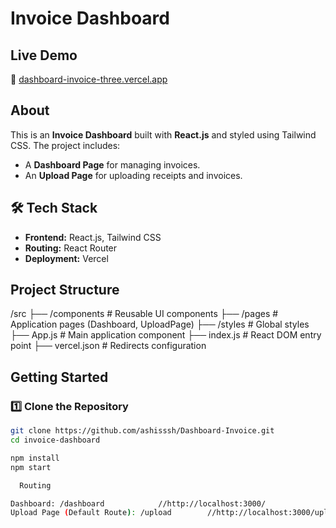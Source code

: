 # Invoice Dashboard

##  Live Demo
🔗 [dashboard-invoice-three.vercel.app](https://dashboard-invoice-three.vercel.app/)

##  About
This is an **Invoice Dashboard** built with **React.js** and styled using Tailwind CSS. The project includes:
- A **Dashboard Page** for managing invoices.
- An **Upload Page** for uploading receipts and invoices.

## 🛠️ Tech Stack
- **Frontend:** React.js, Tailwind CSS
- **Routing:** React Router
- **Deployment:** Vercel

##  Project Structure

/src ├── /components # Reusable UI components
     ├── /pages # Application pages (Dashboard, UploadPage) 
     ├── /styles # Global styles ├── App.js # Main application component ├── index.js # React DOM entry point ├── vercel.json # Redirects configuration


##  Getting Started

### 1️⃣ Clone the Repository
```sh
git clone https://github.com/ashisssh/Dashboard-Invoice.git
cd invoice-dashboard

npm install
npm start

  Routing

Dashboard: /dashboard            //http://localhost:3000/
Upload Page (Default Route): /upload        //http://localhost:3000/upload
